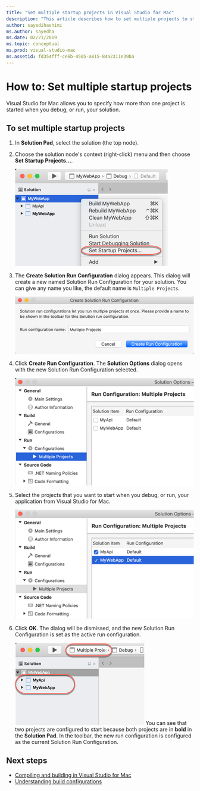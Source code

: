 ```yaml
---
title: "Set multiple startup projects in Visual Studio for Mac"
description: "This article describes how to set multiple projects to start on run or debug."
author: sayedihashimi
ms.author: sayedha
ms.date: 02/21/2019
ms.topic: conceptual
ms.prod: visual-studio-mac
ms.assetid: fd354fff-ce6b-4505-a815-84a2311e39ba
---
```

# How to: Set multiple startup projects

Visual Studio for Mac allows you to specify how more than one project is started when you debug, or run, your solution.

## To set multiple startup projects

1.  In **Solution Pad**, select the solution (the top node).

2. Choose the solution node's context (right-click) menu and then choose **Set Startup Projects...**.

   ![Set startup projects context menu](media/startup-proj-ctx-menu.png)

3. The **Create Solution Run Configuration** dialog appears. This dialog will create a new named Solution Run Configuration for your solution. You can give any name you like, the default name is `Multiple Projects`.

   ![Create Solution Run Configuration dialog](media/create-sln-run-config.png)

4. Click **Create Run Configuration**. The **Solution Options** dialog opens with the new Solution Run Configuration selected.

   ![Solution Options dialog](media/sln-options-run-config-multi-projects.png)

5. Select the projects that you want to start when you debug, or run, your application from Visual Studio for Mac.

   ![Solution options dialog with configured run configuration](media/sln-options-run-config-multi-projects-configured.png)

6. Click **OK**. The dialog will be dismissed, and the new Solution Run Configuration is set as the active run configuration.

   ![Solution with multiple projects configured to start on debug or run](media/startup-project-configured.png)
   You can see that two projects are configured to start because both projects are in **bold** in the **Solution Pad**. In the toolbar, the new run configuration is configured as the current Solution Run Configuration.

## Next steps

- [Compiling and building in Visual Studio for Mac](compiling-and-building.md)
- [Understanding build configurations](configurations.md)